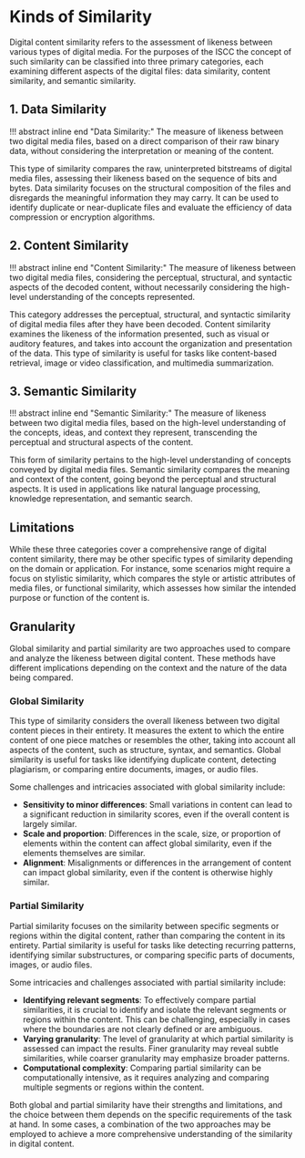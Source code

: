 # Kinds of Similarity

Digital content similarity refers to the assessment of likeness between various types of digital
media. For the purposes of the ISCC the concept of such similarity can be classified into three
primary categories, each examining different aspects of the digital files: data similarity, content
similarity, and semantic similarity.

## 1. Data Similarity

!!! abstract inline end "Data Similarity:"
    The measure of likeness between two digital media files, based on a direct comparison of their
    raw binary data, without considering the interpretation or meaning of the content.

This type of similarity compares the raw, uninterpreted bitstreams of digital media files, assessing
their likeness based on the sequence of bits and bytes. Data similarity focuses on the structural
composition of the files and disregards the meaningful information they may carry. It can be used to
identify duplicate or near-duplicate files and evaluate the efficiency of data compression or
encryption algorithms.

## 2. Content Similarity

!!! abstract inline end "Content Similarity:"
    The measure of likeness between two digital media files, considering the perceptual, structural,
    and syntactic aspects of the decoded content, without necessarily considering the high-level
    understanding of the concepts represented.

This category addresses the perceptual, structural, and syntactic similarity of digital media files
after they have been decoded. Content similarity examines the likeness of the information presented,
such as visual or auditory features, and takes into account the organization and presentation of the
data. This type of similarity is useful for tasks like content-based retrieval, image or video
classification, and multimedia summarization.

## 3. Semantic Similarity

!!! abstract inline end "Semantic Similarity:"
    The measure of likeness between two digital media files, based on the high-level understanding
    of the concepts, ideas, and context they represent, transcending the perceptual and structural
    aspects of the content.

This form of similarity pertains to the high-level understanding of concepts conveyed by digital
media files. Semantic similarity compares the meaning and context of the content, going beyond the
perceptual and structural aspects. It is used in applications like natural language processing,
knowledge representation, and semantic search.

## Limitations

While these three categories cover a comprehensive range of digital content similarity, there may be
other specific types of similarity depending on the domain or application. For instance, some
scenarios might require a focus on stylistic similarity, which compares the style or artistic
attributes of media files, or functional similarity, which assesses how similar the intended purpose
or function of the content is.

## Granularity

Global similarity and partial similarity are two approaches used to compare and analyze the likeness
between digital content. These methods have different implications depending on the context and the
nature of the data being compared.

### Global Similarity

This type of similarity considers the overall likeness between two digital content pieces in their
entirety. It measures the extent to which the entire content of one piece matches or resembles the
other, taking into account all aspects of the content, such as structure, syntax, and semantics.
Global similarity is useful for tasks like identifying duplicate content, detecting plagiarism, or
comparing entire documents, images, or audio files.

Some challenges and intricacies associated with global similarity include:

- **Sensitivity to minor differences**: Small variations in content can lead to a significant
  reduction in similarity scores, even if the overall content is largely similar.
- **Scale and proportion**: Differences in the scale, size, or proportion of elements within the
  content can affect global similarity, even if the elements themselves are similar.
- **Alignment**: Misalignments or differences in the arrangement of content can impact global
  similarity, even if the content is otherwise highly similar.

### Partial Similarity

Partial similarity focuses on the similarity between specific segments or regions within the digital
content, rather than comparing the content in its entirety. Partial similarity is useful for tasks
like detecting recurring patterns, identifying similar substructures, or comparing specific parts of
documents, images, or audio files.

Some intricacies and challenges associated with partial similarity include:

- **Identifying relevant segments**: To effectively compare partial similarities, it is crucial to
  identify and isolate the relevant segments or regions within the content. This can be challenging,
  especially in cases where the boundaries are not clearly defined or are ambiguous.
- **Varying granularity**: The level of granularity at which partial similarity is assessed can
  impact the results. Finer granularity may reveal subtle similarities, while coarser granularity
  may emphasize broader patterns.
- **Computational complexity**: Comparing partial similarity can be computationally intensive, as it
  requires analyzing and comparing multiple segments or regions within the content.

Both global and partial similarity have their strengths and limitations, and the choice between them
depends on the specific requirements of the task at hand. In some cases, a combination of the two
approaches may be employed to achieve a more comprehensive understanding of the similarity in
digital content.
